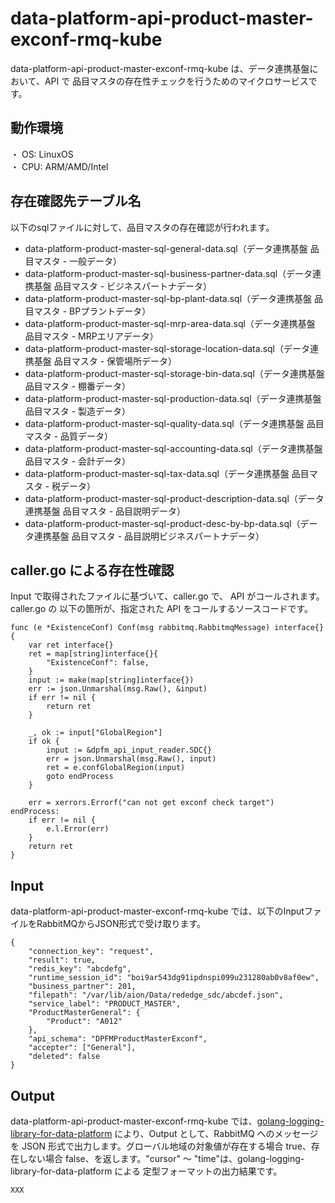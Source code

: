 # data-platform-api-product-master-exconf-rmq-kube
data-platform-api-product-master-exconf-rmq-kube は、データ連携基盤において、API で 品目マスタの存在性チェックを行うためのマイクロサービスです。

## 動作環境
・ OS: LinuxOS  
・ CPU: ARM/AMD/Intel  

## 存在確認先テーブル名
以下のsqlファイルに対して、品目マスタの存在確認が行われます。

* data-platform-product-master-sql-general-data.sql（データ連携基盤 品目マスタ - 一般データ）
* data-platform-product-master-sql-business-partner-data.sql（データ連携基盤 品目マスタ - ビジネスパートナデータ）
* data-platform-product-master-sql-bp-plant-data.sql（データ連携基盤 品目マスタ - BPプラントデータ）
* data-platform-product-master-sql-mrp-area-data.sql（データ連携基盤 品目マスタ - MRPエリアデータ）
* data-platform-product-master-sql-storage-location-data.sql（データ連携基盤 品目マスタ - 保管場所データ）
* data-platform-product-master-sql-storage-bin-data.sql（データ連携基盤 品目マスタ - 棚番データ）
* data-platform-product-master-sql-production-data.sql（データ連携基盤 品目マスタ - 製造データ）
* data-platform-product-master-sql-quality-data.sql（データ連携基盤 品目マスタ - 品質データ）
* data-platform-product-master-sql-accounting-data.sql（データ連携基盤 品目マスタ - 会計データ）
* data-platform-product-master-sql-tax-data.sql（データ連携基盤 品目マスタ - 税データ）
* data-platform-product-master-sql-product-description-data.sql（データ連携基盤 品目マスタ - 品目説明データ）
* data-platform-product-master-sql-product-desc-by-bp-data.sql（データ連携基盤 品目マスタ - 品目説明ビジネスパートナデータ）

## caller.go による存在性確認
Input で取得されたファイルに基づいて、caller.go で、 API がコールされます。
caller.go の 以下の箇所が、指定された API をコールするソースコードです。

```
func (e *ExistenceConf) Conf(msg rabbitmq.RabbitmqMessage) interface{} {
	var ret interface{}
	ret = map[string]interface{}{
		"ExistenceConf": false,
	}
	input := make(map[string]interface{})
	err := json.Unmarshal(msg.Raw(), &input)
	if err != nil {
		return ret
	}

	_, ok := input["GlobalRegion"]
	if ok {
		input := &dpfm_api_input_reader.SDC{}
		err = json.Unmarshal(msg.Raw(), input)
		ret = e.confGlobalRegion(input)
		goto endProcess
	}

	err = xerrors.Errorf("can not get exconf check target")
endProcess:
	if err != nil {
		e.l.Error(err)
	}
	return ret
}

```

## Input
data-platform-api-product-master-exconf-rmq-kube では、以下のInputファイルをRabbitMQからJSON形式で受け取ります。  

```
{
	"connection_key": "request",
	"result": true,
	"redis_key": "abcdefg",
	"runtime_session_id": "boi9ar543dg91ipdnspi099u231280ab0v8af0ew",
	"business_partner": 201,
	"filepath": "/var/lib/aion/Data/rededge_sdc/abcdef.json",
	"service_label": "PRODUCT_MASTER",
	"ProductMasterGeneral": {
		"Product": "A012"
	},
	"api_schema": "DPFMProductMasterExconf",
	"accepter": ["General"],
	"deleted": false
}
```

## Output
data-platform-api-product-master-exconf-rmq-kube では、[golang-logging-library-for-data-platform](https://github.com/latonaio/golang-logging-library-for-data-platform) により、Output として、RabbitMQ へのメッセージを JSON 形式で出力します。グローバル地域の対象値が存在する場合 true、存在しない場合 false、を返します。"cursor" ～ "time"は、golang-logging-library-for-data-platform による 定型フォーマットの出力結果です。

```
XXX
```